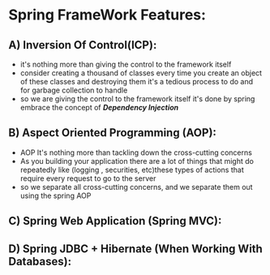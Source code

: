 # Spring FrameWork Features:
## A) Inversion Of Control(ICP):

- it's nothing more than giving the control to the framework itself
- consider creating a thousand of classes every time you create an object of these classes and destroying them it's a tedious process to do and for garbage collection to handle
- so we are giving the control to the framework itself it's done by spring embrace the concept of **_Dependency Injection_**

## B) Aspect Oriented Programming (AOP):

- AOP It's nothing more than tackling down the cross-cutting concerns
- As you building your application there are a lot of things that might do repeatedly like (logging , securities, etc)these types of actions that require every request to go to the server
- so we separate all cross-cutting concerns, and we separate them out using the spring AOP

## C) Spring Web Application (Spring MVC):

## D) Spring JDBC + Hibernate (When Working With Databases):